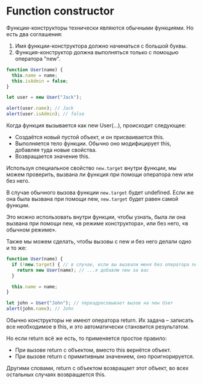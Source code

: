 # Function constructor

Функции-конструкторы технически являются обычными функциями. Но есть два соглашения:

1. Имя функции-конструктора должно начинаться с большой буквы.
2. Функция-конструктор должна выполняться только с помощью оператора "new".

```JavaScript
function User(name) {
  this.name = name;
  this.isAdmin = false;
}

let user = new User("Jack");

alert(user.name); // Jack
alert(user.isAdmin); // false
```

Когда функция вызывается как new User(...), происходит следующее:

- Создаётся новый пустой объект, и он присваивается this.
- Выполняется тело функции. Обычно оно модифицирует this, добавляя туда новые свойства.
- Возвращается значение this.

Используя специальное свойство `new.target` внутри функции, мы можем проверить, вызвана ли функция при помощи оператора new или без него.

В случае обычного вызова функции `new.target` будет undefined. Если же она была вызвана при помощи new, `new.target` будет равен самой функции.

Это можно использовать внутри функции, чтобы узнать, была ли она вызвана при помощи new, «в режиме конструктора», или без него, «в обычном режиме».

Также мы можем сделать, чтобы вызовы с new и без него делали одно и то же:

```JavaScript
function User(name) {
  if (!new.target) { // в случае, если вы вызвали меня без оператора new
    return new User(name); // ...я добавлю new за вас
  }

  this.name = name;
}

let john = User("John"); // переадресовывает вызов на new User
alert(john.name); // John
```

Обычно конструкторы не имеют оператора return. Их задача – записать все необходимое в this, и это автоматически становится результатом.

Но если return всё же есть, то применяется простое правило:

- При вызове return с объектом, вместо this вернётся объект.
- При вызове return с примитивным значением, оно проигнорируется.

Другими словами, return с объектом возвращает этот объект, во всех остальных случаях возвращается this.
